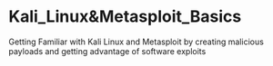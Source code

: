# Kali_Linux&Metasploit_Basics
 Getting Familiar with Kali Linux and Metasploit by creating malicious payloads and getting advantage of software exploits 
